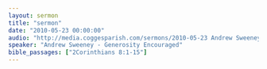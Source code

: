 ```yaml
---
layout: sermon
title: "sermon"
date: "2010-05-23 00:00:00"
audio: "http://media.coggesparish.com/sermons/2010-05-23 Andrew Sweeney.mp3"
speaker: "Andrew Sweeney - Generosity Encouraged"
bible_passages: ["2Corinthians 8:1-15"]
---
```

